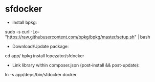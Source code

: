 # sfdocker

* Install bpkg:

sudo -s
curl -Lo- "https://raw.githubusercontent.com/bpkg/bpkg/master/setup.sh" | bash

* Download/Update package:

cd app/
bpkg install lopezator/sfdocker

* Link library within composer.json (post-install && post-update):

ln -s app/deps/bin/sfdocker docker

